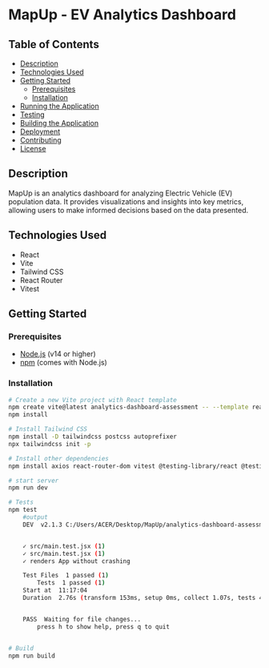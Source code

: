 # MapUp - EV Analytics Dashboard

## Table of Contents

- [Description](#description)
- [Technologies Used](#technologies-used)
- [Getting Started](#getting-started)
  - [Prerequisites](#prerequisites)
  - [Installation](#installation)
- [Running the Application](#running-the-application)
- [Testing](#testing)
- [Building the Application](#building-the-application)
- [Deployment](#deployment)
- [Contributing](#contributing)
- [License](#license)

## Description

MapUp is an analytics dashboard for analyzing Electric Vehicle (EV) population data. It provides visualizations and insights into key metrics, allowing users to make informed decisions based on the data presented.

## Technologies Used

- React
- Vite
- Tailwind CSS
- React Router
- Vitest

## Getting Started

### Prerequisites

- [Node.js](https://nodejs.org/) (v14 or higher)
- [npm](https://www.npmjs.com/) (comes with Node.js)

### Installation

```bash
# Create a new Vite project with React template
npm create vite@latest analytics-dashboard-assessment -- --template react
npm install

# Install Tailwind CSS
npm install -D tailwindcss postcss autoprefixer
npx tailwindcss init -p

# Install other dependencies
npm install axios react-router-dom vitest @testing-library/react @testing-library/jest-dom

# start server
npm run dev

# Tests
npm test
    #output
    DEV  v2.1.3 C:/Users/ACER/Desktop/MapUp/analytics-dashboard-assessment


    ✓ src/main.test.jsx (1)
    ✓ src/main.test.jsx (1)
    ✓ renders App without crashing

    Test Files  1 passed (1)
        Tests  1 passed (1)
    Start at  11:17:04
    Duration  2.76s (transform 153ms, setup 0ms, collect 1.07s, tests 49ms, environment 776ms, prepare 540ms)


    PASS  Waiting for file changes...
        press h to show help, press q to quit


# Build
npm run build


```
